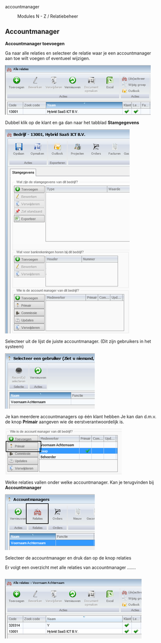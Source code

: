 <properties>
	<page>
		<title>accountmanager</title>
		<description>accountmanager</description>
	</page>
	<menu>
		<position>Modules N - Z / Relatiebeheer</position>
		<title>Accountmanager</title>
	</menu>
</properties>

## Accountmanager ##

**Accountmanager toevoegen**

Ga naar alle relaties en selecteer de relatie waar je een accountmanager aan toe wilt voegen of eventueel wijzigen.

![](images/1.PNG) 

Dubbel klik op de klant en ga dan naar het tabblad **Stamgegevens**

![](images/2.PNG)

Selecteer uit de lijst de juiste accountmanager. (Dit zijn gebruikers in het systeem)
 
![](images/3.PNG)

Je kan meerdere accountmanagers op één klant hebben
Je kan dan d.m.v. de knop **Primair** aangeven wie de eerstverantwoordelijk is.

![](images/4.PNG) 


Welke relaties vallen onder welke accountmanager. Kan je terugvinden bij **Accountmanager** 
 
![](images/5.PNG)

Selecteer de accountmanager en druk dan op de knop relaties

Er volgt een overzicht met alle relaties van accountmanager …….
 
![](images/7.PNG)
----------
